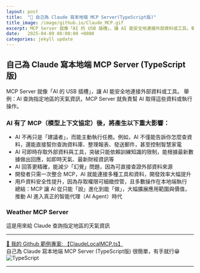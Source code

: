 ```yaml
---
layout: post
title:  "🔗 自己為 Claude 寫本地端 MCP Server(TypeScript版)"
title_image: /image/github.io/Claude_MCP.gif
excerpt: MCP Server 就像「AI 的 USB 插槽」，讓 AI 能安全地連接外部資料或工具。舉例：AI 想查電腦檔案或查詢股票價格，MCP Server 就負責幫 AI 取得這些資料或執行操作。
date:   2025-04-09 00:00:00 +0800
categories: jekyll update
---
```


## 自己為 Claude 寫本地端 MCP Server (TypeScript版)
MCP Server 就像「AI 的 USB 插槽」，讓 AI 能安全地連接外部資料或工具。
舉例：AI 查詢指定地區的天氣資訊，MCP Server 就負責幫 AI 取得這些資料或執行操作。

### AI 有了 MCP（模型上下文協定）後，將產生以下重大影響：

- AI 不再只是「建議者」，而能主動執行任務。例如，AI 不僅能告訴你怎麼查資料，還能直接幫你查詢資料庫、整理報表、發送郵件，甚至控制智慧家電  
- AI 可即時存取外部資料與工具，突破只能依賴訓練知識的限制，能根據最新數據做出回應，如即時天氣、最新財經資訊等  
- AI 回答更精確，能減少「幻覺」問題，因為可直接查證外部資料來源  
- 開發者只需一次整合 MCP，AI 就能連接多種工具和資料，開發效率大幅提升  
- 用戶資料安全性提升，因為存取權限可細緻控管，且多數操作在本地端執行  
總結：MCP 讓 AI 從只能「說」進化到能「做」，大幅擴展應用範圍與價值，推動 AI 進入真正的智能代理（AI Agent）時代  

### Weather MCP Server
這是用來給 Claude 查詢指定地區的天氣資訊  

---

[🔗 我的 Github 範例專案: 【ClaudeLocalMCP.ts】](https://github.com/chiisen/ClaudeLocalMCP.ts)  
自己為 Claude 寫本地端 MCP Server (TypeScript版) 很簡單，有手就行😁![TypeScript](https://img.shields.io/badge/typescript-%23007ACC.svg?style=for-the-badge&logo=typescript&logoColor=white)  

---